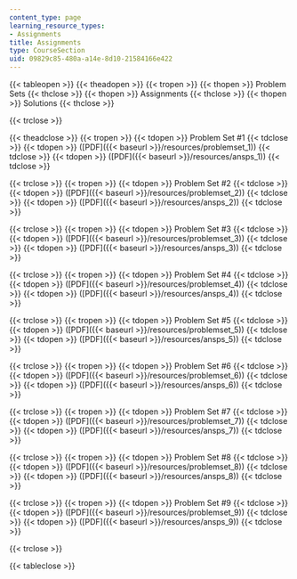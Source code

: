 ```yaml
---
content_type: page
learning_resource_types:
- Assignments
title: Assignments
type: CourseSection
uid: 09829c85-480a-a14e-8d10-21584166e422
---
```


{{< tableopen >}}
{{< theadopen >}}
{{< tropen >}}
{{< thopen >}}
Problem Sets
{{< thclose >}}
{{< thopen >}}
Assignments
{{< thclose >}}
{{< thopen >}}
Solutions
{{< thclose >}}

{{< trclose >}}

{{< theadclose >}}
{{< tropen >}}
{{< tdopen >}}
Problem Set #1
{{< tdclose >}}
{{< tdopen >}}
([PDF]({{< baseurl >}}/resources/problemset_1))
{{< tdclose >}}
{{< tdopen >}}
([PDF]({{< baseurl >}}/resources/ansps_1))
{{< tdclose >}}

{{< trclose >}}
{{< tropen >}}
{{< tdopen >}}
Problem Set #2
{{< tdclose >}}
{{< tdopen >}}
([PDF]({{< baseurl >}}/resources/problemset_2))
{{< tdclose >}}
{{< tdopen >}}
([PDF]({{< baseurl >}}/resources/ansps_2))
{{< tdclose >}}

{{< trclose >}}
{{< tropen >}}
{{< tdopen >}}
Problem Set #3
{{< tdclose >}}
{{< tdopen >}}
([PDF]({{< baseurl >}}/resources/problemset_3))
{{< tdclose >}}
{{< tdopen >}}
([PDF]({{< baseurl >}}/resources/ansps_3))
{{< tdclose >}}

{{< trclose >}}
{{< tropen >}}
{{< tdopen >}}
Problem Set #4
{{< tdclose >}}
{{< tdopen >}}
([PDF]({{< baseurl >}}/resources/problemset_4))
{{< tdclose >}}
{{< tdopen >}}
([PDF]({{< baseurl >}}/resources/ansps_4))
{{< tdclose >}}

{{< trclose >}}
{{< tropen >}}
{{< tdopen >}}
Problem Set #5
{{< tdclose >}}
{{< tdopen >}}
([PDF]({{< baseurl >}}/resources/problemset_5))
{{< tdclose >}}
{{< tdopen >}}
([PDF]({{< baseurl >}}/resources/ansps_5))
{{< tdclose >}}

{{< trclose >}}
{{< tropen >}}
{{< tdopen >}}
Problem Set #6
{{< tdclose >}}
{{< tdopen >}}
([PDF]({{< baseurl >}}/resources/problemset_6))
{{< tdclose >}}
{{< tdopen >}}
([PDF]({{< baseurl >}}/resources/ansps_6))
{{< tdclose >}}

{{< trclose >}}
{{< tropen >}}
{{< tdopen >}}
Problem Set #7
{{< tdclose >}}
{{< tdopen >}}
([PDF]({{< baseurl >}}/resources/problemset_7))
{{< tdclose >}}
{{< tdopen >}}
([PDF]({{< baseurl >}}/resources/ansps_7))
{{< tdclose >}}

{{< trclose >}}
{{< tropen >}}
{{< tdopen >}}
Problem Set #8
{{< tdclose >}}
{{< tdopen >}}
([PDF]({{< baseurl >}}/resources/problemset_8))
{{< tdclose >}}
{{< tdopen >}}
([PDF]({{< baseurl >}}/resources/ansps_8))
{{< tdclose >}}

{{< trclose >}}
{{< tropen >}}
{{< tdopen >}}
Problem Set #9
{{< tdclose >}}
{{< tdopen >}}
([PDF]({{< baseurl >}}/resources/problemset_9))
{{< tdclose >}}
{{< tdopen >}}
([PDF]({{< baseurl >}}/resources/ansps_9))
{{< tdclose >}}

{{< trclose >}}

{{< tableclose >}}